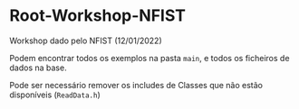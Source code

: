 # Root-Workshop-NFIST

Workshop dado pelo NFIST (12/01/2022)

Podem encontrar todos os exemplos na pasta ```main```, e todos os ficheiros de dados na base.

Pode ser necessário remover os includes de Classes que não estão disponíveis (```ReadData.h```)
